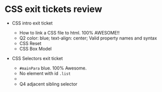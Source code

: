 # CSS exit tickets review

* CSS intro exit ticket
  - How to link a CSS file to html. 100% AWESOME!!
  - Q2 color: blue; text-align: center; Valid property names and syntax
  - CSS Reset
  - CSS Box Model

* CSS Selectors exit ticket
  - `#mainPara` blue. 100% Awesome.
  -  No element with id `.list`
  - 
  - Q4 adjacent sibling selector
